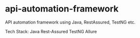 # api-automation-framework
API automation framework using Java, RestAssured, TestNG etc.

Tech Stack:
Java
Rest-Assured
TestNG
Allure
